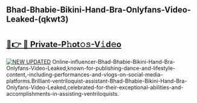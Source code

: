 ## Bhad-Bhabie-Bikini-Hand-Bra-Onlyfans-Video-Leaked-(qkwt3)


# <h2><a href="https://mediaupload.pro?-19M">🔗👉 🔴 Private-P𝚑ot𝚘𝚜-V𝚒d𝚎o</a></h2>

[![NEW UPDATED](https://i.imgur.com/0qMVB7G.gif)](https://mediaupload.pro?-19M)
Online-influencer-Bhad-Bhabie-Bikini-Hand-Bra-Onlyfans-Video-Leaked,known-for-publishing-dance-and-lifestyle-content,-including-performances-and-vlogs-on-social-media-platforms.Brilliant-ventriloquist-assistant-Bhad-Bhabie-Bikini-Hand-Bra-Onlyfans-Video-Leaked,celebrated-for-their-exceptional-abilities-and-accomplishments-in-assisting-ventriloquists.  